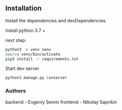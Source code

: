 ## Installation


Install the dependencies and devDependencies.

install python 3.7 +

next step:
```sh
python3 -m venv venv
source venv/bin/activate
pip3 install -r requirements.txt
```

Start dev server

```sh
python3 manage.py runserver
```
### Authors

backend - Evgeniy Semin
frontend - Nikolay Saprikin
